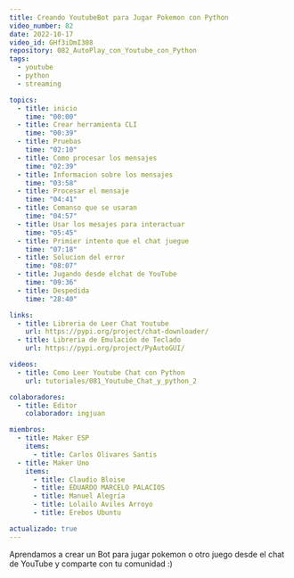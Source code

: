 ```yaml
---
title: Creando YoutubeBot para Jugar Pokemon con Python
video_number: 82
date: 2022-10-17
video_id: GHf3iDmI308
repository: 082_AutoPlay_con_Youtube_con_Python
tags:
  - youtube
  - python
  - streaming

topics:
  - title: inicio
    time: "00:00"
  - title: Crear herramienta CLI
    time: "00:39"
  - title: Pruebas
    time: "02:10"
  - title: Como procesar los mensajes
    time: "02:39"
  - title: Informacion sobre los mensajes
    time: "03:58"
  - title: Procesar el mensaje
    time: "04:41"
  - title: Comanso que se usaran
    time: "04:57"
  - title: Usar los mesajes para interactuar
    time: "05:45"
  - title: Primier intento que el chat juegue
    time: "07:18"
  - title: Solucion del error
    time: "08:07"
  - title: Jugando desde elchat de YouTube
    time: "09:36"
  - title: Despedida
    time: "28:40"

links:
  - title: Libreria de Leer Chat Youtube
    url: https://pypi.org/project/chat-downloader/
  - title: Libreria de Emulación de Teclado
    url: https://pypi.org/project/PyAutoGUI/

videos:
  - title: Como Leer Youtube Chat con Python
    url: tutoriales/081_Youtube_Chat_y_python_2

colaboradores:
  - title: Editor
    colaborador: ingjuan

miembros:
  - title: Maker ESP
    items:
      - title: Carlos Olivares Santis
  - title: Maker Uno
    items:
      - title: Claudio Bloise
      - title: EDUARDO MARCELO PALACIOS
      - title: Manuel Alegría
      - title: Lolailo Aviles Arroyo
      - title: Erebos Ubuntu

actualizado: true
---
```


Aprendamos a crear un Bot para jugar pokemon o otro juego desde el chat de YouTube y comparte con tu comunidad :)
